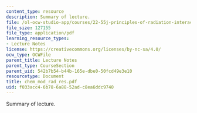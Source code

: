 ```yaml
---
content_type: resource
description: Summary of lecture.
file: /ol-ocw-studio-app/courses/22-55j-principles-of-radiation-interactions-fall-2004/f033acc46b786a8852adc8ea6ddc9740_chem_mod_rad_res.pdf
file_size: 127155
file_type: application/pdf
learning_resource_types:
- Lecture Notes
license: https://creativecommons.org/licenses/by-nc-sa/4.0/
ocw_type: OCWFile
parent_title: Lecture Notes
parent_type: CourseSection
parent_uid: 542b7b54-b44b-165e-dbe0-50fcd49e3e10
resourcetype: Document
title: chem_mod_rad_res.pdf
uid: f033acc4-6b78-6a88-52ad-c8ea6ddc9740
---
```

Summary of lecture.